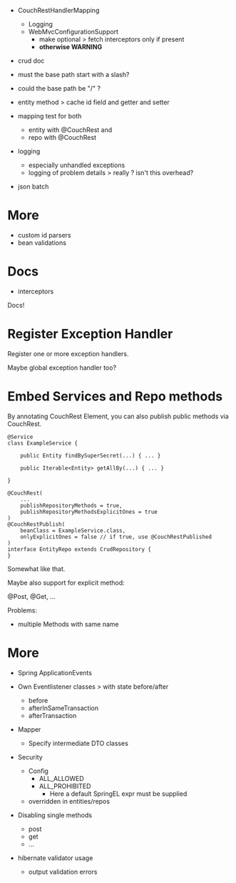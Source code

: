 
- CouchRestHandlerMapping
  - Logging
  - WebMvcConfigurationSupport
    - make optional > fetch interceptors only if present 
    - __otherwise WARNING__ 
  
- crud doc
  
- must the base path start with a slash?
- could the base path be "/" ?

- entity method > cache id field and getter and setter

- mapping test for both
  - entity with @CouchRest and
  - repo with @CouchRest
- logging
  - especially unhandled exceptions
  - logging of problem details > really ? isn't this overhead?
- json batch

# More

- custom id parsers
- bean validations

# Docs

- interceptors

Docs!

# Register Exception Handler

Register one or more exception handlers.

Maybe global exception handler too?

# Embed Services and Repo methods

By annotating CouchRest Element, you can also publish public methods
via CouchRest.

```
@Service
class ExampleService {

    public Entity findBySuperSecret(...) { ... }

    public Iterable<Entity> getAllBy(...) { ... }

}

@CouchRest(
    ...
    publishRepositoryMethods = true,
    publishRepositoryMethodsExplicitOnes = true
)
@CouchRestPublish(
    beanClass = ExampleService.class,
    onlyExplicitOnes = false // if true, use @CouchRestPublished
)
interface EntityRepo extends CrudRepository {
}
```

Somewhat like that.

Maybe also support for explicit method:

@Post, @Get, ...

Problems:

- multiple Methods with same name

# More

- Spring ApplicationEvents
- Own Eventlistener classes > with state before/after
  - before
  - afterInSameTransaction
  - afterTransaction
- Mapper
  - Specify intermediate DTO classes
- Security
  - Config
    - ALL_ALLOWED
    - ALL_PROHIBITED
      - Here a default SpringEL expr must be supplied
  - overridden in entities/repos
- Disabling single methods
  - post
  - get
  - ...

- hibernate validator usage
  - output validation errors
